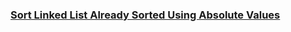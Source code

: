 ### [Sort Linked List Already Sorted Using Absolute Values](https://leetcode.com/problems/sort-linked-list-already-sorted-using-absolute-values)

